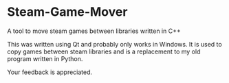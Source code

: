 # Steam-Game-Mover
A tool to move steam games between libraries written in C++

This was written using Qt and probably only works in Windows. It is used to copy games between steam libraries and is a
replacement to my old program written in Python.

Your feedback is appreciated.
